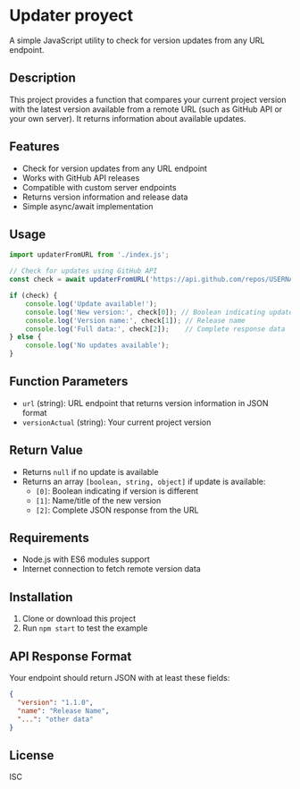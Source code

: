 # Updater proyect

A simple JavaScript utility to check for version updates from any URL endpoint.

## Description

This project provides a function that compares your current project version with the latest version available from a remote URL (such as GitHub API or your own server). It returns information about available updates.

## Features

- Check for version updates from any URL endpoint
- Works with GitHub API releases
- Compatible with custom server endpoints
- Returns version information and release data
- Simple async/await implementation

## Usage

```javascript
import updaterFromURL from './index.js';

// Check for updates using GitHub API
const check = await updaterFromURL('https://api.github.com/repos/USERNAME/REPOSITORY/releases/latest', '1.0.0');

if (check) {
    console.log('Update available!');
    console.log('New version:', check[0]); // Boolean indicating update available
    console.log('Version name:', check[1]); // Release name
    console.log('Full data:', check[2]);    // Complete response data
} else {
    console.log('No updates available');
}
```

## Function Parameters

- `url` (string): URL endpoint that returns version information in JSON format
- `versionActual` (string): Your current project version

## Return Value

- Returns `null` if no update is available
- Returns an array `[boolean, string, object]` if update is available:
  - `[0]`: Boolean indicating if version is different
  - `[1]`: Name/title of the new version
  - `[2]`: Complete JSON response from the URL

## Requirements

- Node.js with ES6 modules support
- Internet connection to fetch remote version data

## Installation

1. Clone or download this project
2. Run `npm start` to test the example

## API Response Format

Your endpoint should return JSON with at least these fields:
```json
{
  "version": "1.1.0",
  "name": "Release Name",
  "...": "other data"
}
```

## License

ISC